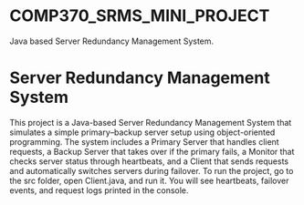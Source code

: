 # COMP370_SRMS_MINI_PROJECT
Java based Server Redundancy Management System.
# Server Redundancy Management System
This project is a Java-based Server Redundancy Management System that simulates a simple primary–backup server setup using object-oriented programming. The system includes a Primary Server that handles client requests, a Backup Server that takes over if the primary fails, a Monitor that checks server status through heartbeats, and a Client that sends requests and automatically switches servers during failover. To run the project, go to the src folder, open Client.java, and run it. You will see heartbeats, failover events, and request logs printed in the console.



